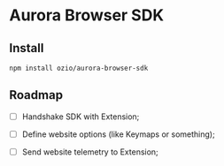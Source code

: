 # Aurora Browser SDK

## Install

```
npm install ozio/aurora-browser-sdk
```

## Roadmap

- [ ] Handshake SDK with Extension;
- [ ] Define website options (like Keymaps or something);
- [ ] Send website telemetry to Extension;

